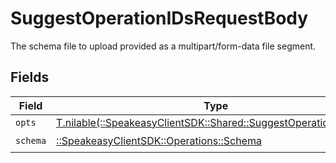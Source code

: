 # SuggestOperationIDsRequestBody

The schema file to upload provided as a multipart/form-data file segment.


## Fields

| Field                                                                                                              | Type                                                                                                               | Required                                                                                                           | Description                                                                                                        |
| ------------------------------------------------------------------------------------------------------------------ | ------------------------------------------------------------------------------------------------------------------ | ------------------------------------------------------------------------------------------------------------------ | ------------------------------------------------------------------------------------------------------------------ |
| `opts`                                                                                                             | [T.nilable(::SpeakeasyClientSDK::Shared::SuggestOperationIDsOpts)](../../models/shared/suggestoperationidsopts.md) | :heavy_minus_sign:                                                                                                 | N/A                                                                                                                |
| `schema`                                                                                                           | [::SpeakeasyClientSDK::Operations::Schema](../../models/operations/schema.md)                                      | :heavy_check_mark:                                                                                                 | N/A                                                                                                                |